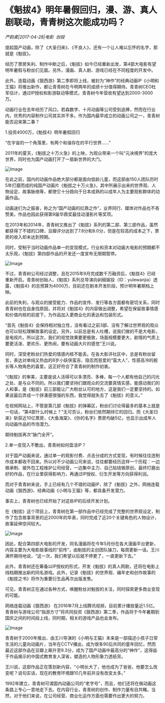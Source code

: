 # 《魁拔4》明年暑假回归，漫、游、真人剧联动，青青树这次能成功吗？

*严韵柔|2017-04-28|电影 
                                                创投*

提起国产动画，除了《大圣归来》、《不良人》，还有一个让人难以忘怀的名字，那就是《魁拔》。

经历了票房失利、制作中断之后，《魁拔》如今已经重新出发，第4部大电影有望明年暑假与粉丝们见面。另外，漫画、真人剧、游戏已经在不同程度的开发中。

此外，连载动画《狠西游》第二季即将上线，被封为“神作”的经典动画IP《小明和王猫》将推出新作，都让青青树在今明两年的成绩十分值得期待。青青树CEO杜军估计，通过IP授权和影游联动等模式，青青树今年营收有望达到2000-3000万。

动画行业在去年经历了风口，若森数字、十月动画等公司受到追捧，然而在行业内，优秀的内容制作公司其实并不多。作为国内最早成立的动画公司之一，青青树能否迎来第二春？

1.投资4000万，《魁拔4》明年暑假回归

“在宇宙的一个角落里，有两个和谐存在的平行世界……”

2011年的夏天，《魁拔之十万火急》的上映，为观众带来一个叫“元泱境界”的庞大世界，同时也为国产动画打开了一扇新世界的大门。

![Image](http://si1.go2yd.com/get-image/0EBHciKJEci)

在此之前，国内的动画作品绝大部分都是面向低龄儿童，而这部由150人团队历时5年打磨而成的纯国产动画片《魁拔之十万火急》，其中所展示出来的世界观、人物设定、故事脉络等，都使它十分趋向于日本成熟的以成年人为主要观影群体的动画作品。

动画迷们为之振奋，称之为“国产动画的扛鼎之作”，业界同行、媒体对作品也不吝赞美，作品也因此获得第9届华鼎奖最佳动漫影片等奖项。

在2013年和2014年，青青树又推出了《魁拔》系列的第二部、第三部作品，虽然都获得了不错的口碑，豆瓣评分达到了7.8分和8.0分，但是在较高的成本之下，票房的收入却未达到预期。

同时，受制于当时动画作品单一的变现模式，行业和资本对动画大电影的预期都不太乐观，《魁拔》第四部作品的开发还一度宣布无限期暂停。

![Image](http://si1.go2yd.com/get-image/0EBHcmXU1ku)

不过，青青树公司经过调整，且在2015年9月完成数千万融资后，《魁拔4》已经重新开启。青青树创始人、《魁拔》系列总导演向剁椒娱投（ID：yulewanjia）透露，《魁拔4》的总预算为4000万，目前还在剧本开发阶段，预计明年暑期档上映。

此前的失利，与观众的接受能力、作品的宣传、发行等各方面都有密切关系，同时青青树也在自身找原因，并将对《魁拔4》的内容做出调整，希望在保留故事情感和价值内核的前提下，为作品加入更商业化的表达和包装形式。

“首先《魁拔4》会保持相对独立性，没有看过之前3部、没有了解过世界观的观众也可以轻松理解故事的设定。另外，以前总是有人吐槽，说我们做的不是大电影，是电视片。所以这次，我们的视觉效果要更极致，场面规模要更大，剧情的气质上要更活泼、更欢乐、更热闹，要有动画大片的感觉”王川说。

同时，深受老粉丝们热爱的情感内核不能丢。在各大影评社区中，总是有粉丝留言，表达对单纯又热血的8岁小妖侠蛮吉、隐忍而慈爱的“蛮大人”、性感高冷的舰长等人物角色的喜爱。这正好符合了青青树的制作初衷。

“《魁拔》的审美，主要是说人活得可以多漂亮、多棒，每一个人都有他自己的闪光之处、是与众不同的。所以我们要坚持们跟观众的交流要真情实感，能感动我们的人和事，是《魁拔》前三部能让广大粉丝认可的地方，这是我们一定要坚持的。如果说最后弄成一个拼凑感很强的东西，我觉得就失去了《魁拔》的意义。”

在视频网站上，不管是第几部《魁拔》的弹幕区，粉丝们讨论得最多的基本上就是一句话，“第4部什么时候上？”无可否认，粉丝们依然期待它的回归。而《大圣归来》斩获近10亿票房，《大鱼海棠》、《你的名字》票房均破5亿，也显示出成年人向动画作品的市场潜力。

期待魁拔再次“脉门全开”。

2.单一变现入不敷出，青青树如何盘活IP？

对于国产动画来说，通过单一的观影付费、点击分成的方式变现，有时候往往连制作成本都收不回来。所以对不少动画公司来说，往往都要经历这样一个历程：一边做承制、接外包工程维护公司经营，一边集中主力、自己贴钱做原创，最终打磨出好的作品，在行业里获得影响力，再通过IP授权、衍生开发等方向获得利润。

而对于青青树来说，手上已经有几个不错的动画IP，除了《魁拔》之外，网络连载动画《狠西游》、经典动画《小明与王猫》等，都具备开发潜力。

事实上，青青树也已经开始了对这些IP的后续开发计划。

在《魁拔》这个项目上，青青树在第一部作品中已经完成了完整的世界观设定，制作了包含故事背景的近2000年的年表，同时完成了近20个关键角色的人物设计，故事延伸空间较大。

![Image](http://si1.go2yd.com/get-image/0EBHckmWUS0)

因此，配合第四部大电影的开发，同名漫画将在今年5月份在各大漫画平台更新，内容主要为大电影故事线的“前传”，由魁拔的主创团队操刀，每周更新一话。王川满怀期待地说，“这一次，我们希望以后就不停更了，一直更新下去。”

此外，青青树还在筹备以IP授权的形式，开发《魁拔》的真人网剧，还将在电影上线档期推出新的同名游戏。此外，记录《魁拔》的世界观、编年史和创作故事的《魁拔之书》将作为重要衍生品再次出版发售。

可见，青青树正在通过各种方式，唤醒粉丝对魁拔的关注，同时探索更多商业变现的可能。

网络连载动画《狠西游》 在2016年7月上线腾讯视频，目前累计播放量近1.5亿。青青树与游戏公司“指游方寸”将共同投资《狠西游》第二季，作品将于今年暑期到国庆之间的时间段上线，同时期，相关的游戏产品也会发布。

![Image](http://si1.go2yd.com/get-image/0EBHcjRaWMy)

青青树于2000年推出、由王川导演的《小明与王猫》本来是一部描述小孩子日常生活的儿童向动画片，当年在CCTV播出，成为很多90后共同的童年回忆，然而最近这部作品在豆瓣上飙升至9.3分，成为了国产动画中最高分的“神作”，这得益于作品揭示的中国式教育发人深省，塑造的人物形象力透纸背。

王川说，这部作品正在策划新内容，“小明长大了，他也成为了爸爸，他要怎么改变呢？说句实话，现在的教育环境跟10几年前并没有改变太多。”

1992年建立，青青树可谓国内动画公司的“老字号”，而且，他们还将在做动画这条路上专心一意地走下去。在内容行业，青青树的创作、制作力量有目共睹。当然，对于他们来说，在公司经营、商业化运作方面也需要作出更大的努力。


